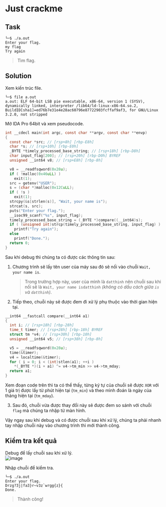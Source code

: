 # Just crackme
## Task
```
└─$ ./a.out
Enter your flag.
my flag
Try again
```
> Tìm flag.

## Solution
Xem kiến trúc file.  
```
└─$ file a.out
a.out: ELF 64-bit LSB pie executable, x86-64, version 1 (SYSV), dynamically linked, interpreter /lib64/ld-linux-x86-64.so.2, BuildID[sha1]=ed76b7e31e4e28ac60796e87722903fcffaf9af3, for GNU/Linux 3.2.0, not stripped
```

Mở IDA Pro 64bit và xem pseudocode.  
```c
int __cdecl main(int argc, const char **argv, const char **envp)
{
  const char *src; // [rsp+8h] [rbp-E8h]
  char *s; // [rsp+10h] [rbp-E0h]
  _BYTE *timely_processed_base_string; // [rsp+18h] [rbp-D8h]
  char input_flag[200]; // [rsp+20h] [rbp-D0h] BYREF
  unsigned __int64 v8; // [rsp+E8h] [rbp-8h]

  v8 = __readfsqword(0x28u);
  if ( !malloc(0x46uLL) )
    exit(1);
  src = getenv("USER");
  s = (char *)malloc(0x12CuLL);
  if ( !s )
    exit(1);
  strcpy(&s[strlen(s)], "Wait, your name is");
  strcat(s, src);
  puts("Enter your flag.");
  __isoc99_scanf("%s", input_flag);
  timely_processed_base_string = (_BYTE *)compare((__int64)s);
  if ( (unsigned int)strcp(timely_processed_base_string, input_flag) )
    printf("Try again");
  else
    printf("Done.");
  return 0;
}
```

Sau khi debug thì chúng ta có được các thông tin sau:
1. Chương trình sẽ lấy tên user của máy sau đó sẽ nối vào chuỗi `Wait, your name is`.
    > Trong trường hợp này, user của mình là `datthinh` nên chuỗi sau khi nối sẽ là `Wait, your name isdatthinh` *(không có dấu cách giữa `is` và `datthinh`)*.
2. Tiếp theo, chuỗi này sẽ được đem đi xử lý phụ thuộc vào thời gian hiện tại.  
```c
__int64 __fastcall compare(__int64 a1)
{
  int i; // [rsp+18h] [rbp-28h]
  time_t timer; // [rsp+28h] [rbp-18h] BYREF
  struct tm *v4; // [rsp+30h] [rbp-10h]
  unsigned __int64 v5; // [rsp+38h] [rbp-8h]

  v5 = __readfsqword(0x28u);
  time(&timer);
  v4 = localtime(&timer);
  for ( i = 0; i < (int)stlen(a1); ++i )
    *(_BYTE *)(i + a1) ^= v4->tm_min >> v4->tm_mday;
  return a1;
}
```  
Xem đoạn code trên thì ta có thể thấy, từng ký tự của chuỗi sẽ được `XOR` với 1 giá trị được lấy từ phút hiện tại (`tm_min`) và theo mình đoán là ngày của tháng hiện tại (`tm_mday`).  

3. Sau đó, chuỗi vừa được thay đổi này sẽ được đem so sánh với chuỗi `flag` mà chúng ta nhập từ màn hình.  

Vậy ngay sau khi debug và có được chuỗi sau khi xử lý, chúng ta phải nhanh tay nhập chuỗi này vào chương trình thì mới thành công.  

## Kiểm tra kết quả
Debug để lấy chuỗi sau khi xử lý.  
![image](https://user-images.githubusercontent.com/44528004/120333862-52c2db80-c31a-11eb-8a97-411fcd218dd6.png)  

Nhập chuỗi để kiểm tra.  
```
└─$ ./a.out
Enter your flag.
Drzg?3j|fa3}r~v3z`wrgg{z}{
Done.
```
> Thành công!
